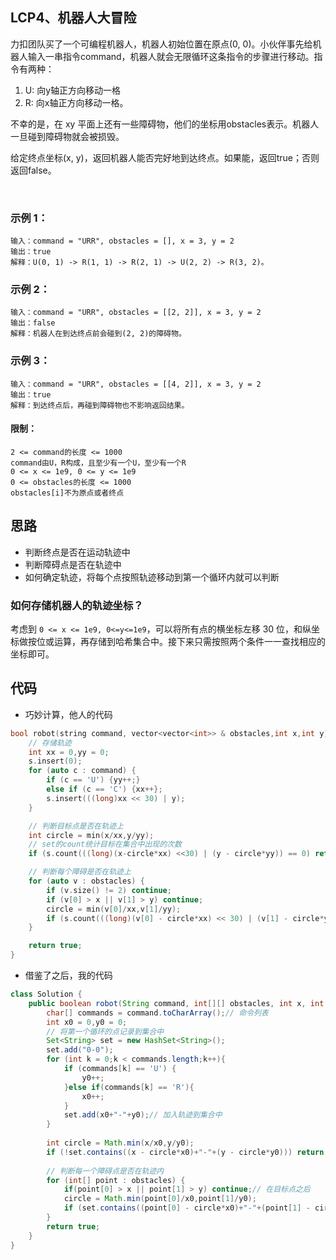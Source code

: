 ## LCP4、机器人大冒险

力扣团队买了一个可编程机器人，机器人初始位置在原点(0, 0)。小伙伴事先给机器人输入一串指令command，机器人就会无限循环这条指令的步骤进行移动。指令有两种：

1. U: 向y轴正方向移动一格
2. R: 向x轴正方向移动一格。

不幸的是，在 xy 平面上还有一些障碍物，他们的坐标用obstacles表示。机器人一旦碰到障碍物就会被损毁。

给定终点坐标(x, y)，返回机器人能否完好地到达终点。如果能，返回true；否则返回false。

 

### 示例 1：
```
输入：command = "URR", obstacles = [], x = 3, y = 2
输出：true
解释：U(0, 1) -> R(1, 1) -> R(2, 1) -> U(2, 2) -> R(3, 2)。
```
### 示例 2：
```
输入：command = "URR", obstacles = [[2, 2]], x = 3, y = 2
输出：false
解释：机器人在到达终点前会碰到(2, 2)的障碍物。
```
### 示例 3：
```
输入：command = "URR", obstacles = [[4, 2]], x = 3, y = 2
输出：true
解释：到达终点后，再碰到障碍物也不影响返回结果。
```

#### 限制：
```
2 <= command的长度 <= 1000
command由U，R构成，且至少有一个U，至少有一个R
0 <= x <= 1e9, 0 <= y <= 1e9
0 <= obstacles的长度 <= 1000
obstacles[i]不为原点或者终点
```
<!-- 来源：力扣（LeetCode）
链接：https://leetcode-cn.com/problems/programmable-robot
著作权归领扣网络所有。商业转载请联系官方授权，非商业转载请注明出处。 -->

## 思路
- 判断终点是否在运动轨迹中
- 判断障碍点是否在轨迹中
- 如何确定轨迹，将每个点按照轨迹移动到第一个循环内就可以判断

### 如何存储机器人的轨迹坐标？
考虑到 `0 <= x <= 1e9, 0<=y<=1e9`，可以将所有点的横坐标左移 30 位，和纵坐标做按位或运算，再存储到哈希集合中。接下来只需按照两个条件一一查找相应的坐标即可。

<!-- 作者：yanghk
链接：https://leetcode-cn.com/problems/programmable-robot/solution/c-4ms-jie-da-by-yanghk/
来源：力扣（LeetCode）
著作权归作者所有。商业转载请联系作者获得授权，非商业转载请注明出处。 -->

## 代码
- 巧妙计算，他人的代码
```C++
bool robot(string command, vector<vector<int>> & obstacles,int x,int y){
    // 存储轨迹
    int xx = 0,yy = 0;
    s.insert(0);
    for (auto c : command) {
        if (c == 'U') {yy++;}
        else if (c == 'C') {xx++};
        s.insert(((long)xx << 30) | y);
    }

    // 判断目标点是否在轨迹上
    int circle = min(x/xx,y/yy);
    // set的count统计目标在集合中出现的次数
    if (s.count(((long)(x-circle*xx) <<30) | (y - circle*yy)) == 0) return false;

    // 判断每个障碍是否在轨迹上
    for (auto v : obstacles) {
        if (v.size() != 2) continue;
        if (v[0] > x || v[1] > y) continue;
        circle = min(v[0]/xx,v[1]/yy);
        if (s.count(((long)(v[0] - circle*xx) << 30) | (v[1] - circle*yy))) return false;
    }

    return true;
}

```
- 借鉴了之后，我的代码
```java
class Solution {
    public boolean robot(String command, int[][] obstacles, int x, int y) {
        char[] commands = command.toCharArray();// 命令列表
        int x0 = 0,y0 = 0;
        // 将第一个循环的点记录到集合中
        Set<String> set = new HashSet<String>();
        set.add("0-0");
        for (int k = 0;k < commands.length;k++){
            if (commands[k] == 'U') {
                y0++;
            }else if(commands[k] == 'R'){
                x0++;
            }
            set.add(x0+"-"+y0);// 加入轨迹到集合中
        }
        
        int circle = Math.min(x/x0,y/y0);
        if (!set.contains((x - circle*x0)+"-"+(y - circle*y0))) return false;
        
        // 判断每一个障碍点是否在轨迹内
        for (int[] point : obstacles) {
            if(point[0] > x || point[1] > y) continue;// 在目标点之后
            circle = Math.min(point[0]/x0,point[1]/y0);
            if (set.contains((point[0] - circle*x0)+"-"+(point[1] - circle*y0))) return false;
        }
        return true;
    }
}
```